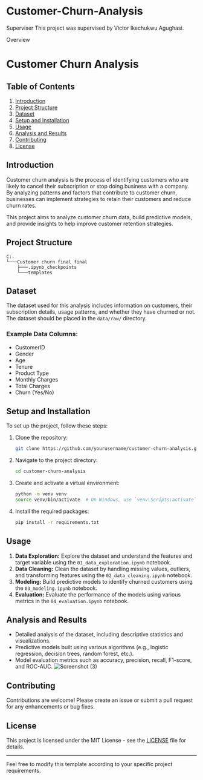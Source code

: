 # Customer-Churn-Analysis
Superviser
This project was supervised by Victor Ikechukwu Agughasi.

Overview
# Customer Churn Analysis

## Table of Contents
1. [Introduction](#introduction)
2. [Project Structure](#project-structure)
3. [Dataset](#dataset)
4. [Setup and Installation](#setup-and-installation)
5. [Usage](#usage)
6. [Analysis and Results](#analysis-and-results)
7. [Contributing](#contributing)
8. [License](#license)

## Introduction
Customer churn analysis is the process of identifying customers who are likely to cancel their subscription or stop doing business with a company. By analyzing patterns and factors that contribute to customer churn, businesses can implement strategies to retain their customers and reduce churn rates.

This project aims to analyze customer churn data, build predictive models, and provide insights to help improve customer retention strategies.

## Project Structure
```
C:.
└───Customer churn final final
    ├───.ipynb_checkpoints
    └───templates
```

## Dataset
The dataset used for this analysis includes information on customers, their subscription details, usage patterns, and whether they have churned or not. The dataset should be placed in the `data/raw/` directory.

### Example Data Columns:
- CustomerID
- Gender
- Age
- Tenure
- Product Type
- Monthly Charges
- Total Charges
- Churn (Yes/No)

## Setup and Installation
To set up the project, follow these steps:

1. Clone the repository:
    ```sh
    git clone https://github.com/yourusername/customer-churn-analysis.git
    ```

2. Navigate to the project directory:
    ```sh
    cd customer-churn-analysis
    ```

3. Create and activate a virtual environment:
    ```sh
    python -m venv venv
    source venv/bin/activate  # On Windows, use `venv\Scripts\activate`
    ```

4. Install the required packages:
    ```sh
    pip install -r requirements.txt
    ```

## Usage
1. **Data Exploration:** Explore the dataset and understand the features and target variable using the `01_data_exploration.ipynb` notebook.
2. **Data Cleaning:** Clean the dataset by handling missing values, outliers, and transforming features using the `02_data_cleaning.ipynb` notebook.
3. **Modeling:** Build predictive models to identify churned customers using the `03_modeling.ipynb` notebook.
4. **Evaluation:** Evaluate the performance of the models using various metrics in the `04_evaluation.ipynb` notebook.

## Analysis and Results
- Detailed analysis of the dataset, including descriptive statistics and visualizations.
- Predictive models built using various algorithms (e.g., logistic regression, decision trees, random forest, etc.).
- Model evaluation metrics such as accuracy, precision, recall, F1-score, and ROC-AUC.
  ![Screenshot (3)](https://github.com/user-attachments/assets/73144f22-5180-4b1c-9364-e649a9a5944f)
  


## Contributing
Contributions are welcome! Please create an issue or submit a pull request for any enhancements or bug fixes.

## License
This project is licensed under the MIT License - see the [LICENSE](LICENSE) file for details.

---

Feel free to modify this template according to your specific project requirements.
